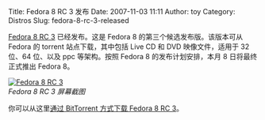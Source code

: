 Title: Fedora 8 RC 3 发布
Date: 2007-11-03 11:11
Author: toy
Category: Distros
Slug: fedora-8-rc-3-released

[Fedora 8 RC
3](https://www.redhat.com/archives/fedora-test-list/2007-November/msg00034.html)
已经发布。这是 Fedora 8 的第三个候选发布版。该版本可从 Fedora 的 torrent
站点下载，其中包括 Live CD 和 DVD 映像文件，适用于 32 位、64 位、以及
ppc 等架构。按照 Fedora 8 的发布计划安排，本月 8 日将最终正式推出 Fedora
8。

[![Fedora 8 RC
3](http://i.linuxtoy.org/i/2007/11/fedora-desktop-thumb.png)](http://i.linuxtoy.org/i/2007/11/fedora-desktop.png)  
*Fedora 8 RC 3 屏幕截图*

你可以从这里[通过 BitTorrent 方式下载 Fedora 8 RC
3](http://torrent.fedoraproject.org/)。

